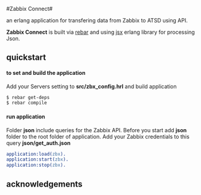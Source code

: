 #Zabbix Connect#


an erlang application for transfering data from Zabbix to ATSD using API.

**Zabbix Connect** is built via [rebar][rebar] and using [jsx][jsx] erlang library for processing Json.


## quickstart ##

#### to set and build the application ####

Add your Servers setting to **src/zbx_config.hrl** and build application

```bash
$ rebar get-deps
$ rebar compile
```

#### run application ####

Folder **json** include queries for the Zabbix API. Before you start add **json** folder to the root folder of application.
Add your Zabbix credentials to this query **json/get_auth.json** 

```erlang
application:load(zbx).
application:start(zbx).
application:stop(zbx).
```


## acknowledgements ##
[jsx]: https://github.com/talentdeficit/jsx
[rebar]: https://github.com/rebar/rebar
